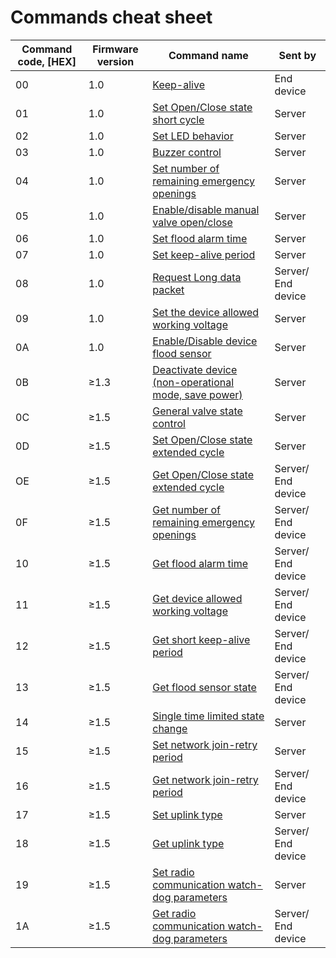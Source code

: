 # Commands cheat sheet

| **Command code, \[HEX]** | **Firmware version** | **Command name**                                                                                               | **Sent by**        |
| ------------------------ | -------------------- | -------------------------------------------------------------------------------------------------------------- | ------------------ |
| 00                       | 1.0                  | [​Keep-alive​](keep-alive.md)                                                                                  | End device         |
| 01                       | 1.0                  | [Set Open/Close state short cycle](valve-state-control.md#set)                                                 | Server             |
| 02                       | 1.0                  | [​Set LED behavior​](set-led-behavior.md)                                                                      | Server             |
| 03                       | 1.0                  | [​Buzzer control​](buzzer-control.md)                                                                          | Server             |
| 04                       | 1.0                  | [Set number of remaining emergency openings​](emergency-openings.md#set)                                       | Server             |
| 05                       | 1.0                  | [​Enable/disable manual valve open/close​](enable-disable-manual-valve-open-close.md)                          | Server             |
| 06                       | 1.0                  | [​Set flood alarm time​](flood-alarm-time.md)                                                                  | Server             |
| 07                       | 1.0                  | [​Set keep-alive period​](keep-alive-period.md)                                                                | Server             |
| 08                       | 1.0                  | [​Request Long data packet​](request-long-data-packet.md)                                                      | Server/ End device |
| 09                       | 1.0                  | [​Set the device allowed working voltage​](device-allowed-working-voltage.md)                                  | Server             |
| 0A                       | 1.0                  | [​Enable/Disable device flood sensor​](enable-disable-device-flood-sensor.md)                                  | Server             |
| 0B                       | ≥1.3                 | [​Deactivate device (non-operational mode, save power)​](deactivate-device-non-operational-mode-save-power.md) | Server             |
| 0C                       | ≥1.5                 | [General valve state control](valve-state-control.md#set-3)                                                    | Server             |
| 0D                       | ≥1.5                 | [Set Open/Close state extended cycle](valve-state-control.md#set-1)                                            | Server             |
| OE                       | ≥1.5                 | [Get Open/Close state extended cycle](valve-state-control.md#get)                                              | Server/ End device |
| 0F                       | ≥1.5                 | [Get number of remaining emergency openings](emergency-openings.md#get)                                        | Server/ End device |
| 10                       | ≥1.5                 | [Get flood alarm time](flood-alarm-time.md#get)                                                                | Server/ End device |
| 11                       | ≥1.5                 | [Get device allowed working voltage](device-allowed-working-voltage.md#get)                                    | Server/ End device |
| 12                       | ≥1.5                 | [Get short keep-alive period](keep-alive-period.md#get)                                                        | Server/ End device |
| 13                       | ≥1.5                 | [Get flood sensor state](enable-disable-device-flood-sensor.md#get)                                            | Server/ End device |
| 14                       | ≥1.5                 | [Single time limited state change](valve-state-control.md#set-2)                                               | Server             |
| 15                       | ≥1.5                 | [Set network join-retry period](network-related-settings.md#set)                                               | Server             |
| 16                       | ≥1.5                 | [Get network join-retry period](network-related-settings.md#get)                                               | Server/ End device |
| 17                       | ≥1.5                 | [Set uplink type](uplink-types.md#set)                                                                         | Server             |
| 18                       | ≥1.5                 | [Get uplink type](uplink-types.md#get)                                                                         | Server/ End device |
| 19                       | ≥1.5                 | [Set radio communication watch-dog parameters](network-related-settings.md#set-1)                              | Server             |
| 1A                       | ≥1.5                 | [Get radio communication watch-dog parameters](network-related-settings.md#get)                                | Server/ End device |
